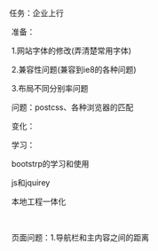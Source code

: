 任务：企业上行

​	准备：

​		1.网站字体的修改(弄清楚常用字体)

​		2.兼容性问题(兼容到ie8的各种问题)

​		3.布局不同分别率问题

​	问题：postcss、各种浏览器的匹配

​	变化：

​	学习：

​		bootstrp的学习和使用

​		js和jquirey

​		本地工程一体化

​	

​	页面问题：1.导航栏和主内容之间的距离	

​		  